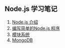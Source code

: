 ## Node.js 学习笔记 



1. [Node.js 介绍](./introduction.md)
2. [编写简单的Node.js 程序](./helloworld.md)
3. [模块系统](./module.md)
4. [MongoDB](./mongodb.md)

